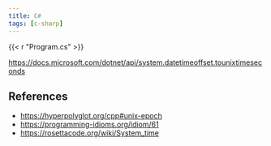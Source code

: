 ```yaml
---
title: C#
tags: [c-sharp]
---
```


{{< r "Program.cs" >}}

<https://docs.microsoft.com/dotnet/api/system.datetimeoffset.tounixtimeseconds>

## References

- <https://hyperpolyglot.org/cpp#unix-epoch>
- <https://programming-idioms.org/idiom/61>
- <https://rosettacode.org/wiki/System_time>
